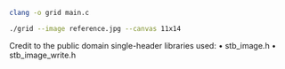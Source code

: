 ```bash
clang -o grid main.c
```

```bash
./grid --image reference.jpg --canvas 11x14
```

Credit to the public domain single-header libraries used:
	•	stb_image.h
	•	stb_image_write.h


